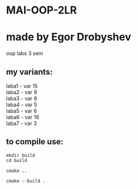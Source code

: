 # MAI-OOP-2LR
# made by Egor Drobyshev
oop labs 3 sem

## my variants:

laba1 - var 15  
laba2 - var 9  
laba3 - var 8  
laba4 - var 5  
laba5 - var 6  
laba6 - var 16  
laba7 - var 3  

## to compile use:

```
mkdir build
cd build

cmake ..

cmake --build .
```
